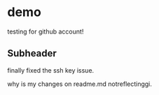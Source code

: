 # demo

testing for github account!


## Subheader 

finally fixed the ssh key issue.


why is my changes on readme.md notreflectinggi.



